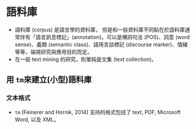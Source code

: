 # 語料庫

* 語料庫 \(corpus\) 是語言學的資料庫， 但是和一般資料庫不同點在於語料庫通常伴有「語言訊息標記」\(annotation\)。可以是構詞句法 \(POS\)、詞意 \(word sense\)、義類 \(semantic class\)、語用言談標記 \(discourse marker\)、情緒等等，端視研究與應用目的而定。
* 在一般 text mining 的研究，則單純是文集 \(text collection\)。

## 用 `tm`來建立\(小型\)語料庫

### 文本格式

* `tm` \(Feinerer and Hornik, 2014\) 支持的格式包括了 text, PDF, Microsoft Word, 以及 XML。

